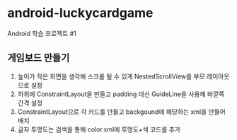 # android-luckycardgame
Android 학습 프로젝트 #1

## 게임보드 만들기

1. 높이가 작은 화면을 생각해 스크롤 될 수 있게 NestedScrollView를 부모 레이아웃으로 설정
2. 하위에 ConstraintLayout을 만들고 padding 대신 GuideLine을 사용해 바깥쪽 간격 설정
3. ConstraintLayout으로 각 카드를 만들고 backgound에 해당하는 xml을 만들어 배치
4. 글자 투명도는 검색을 통해 color.xml에 투명도+색 코드를 추가
